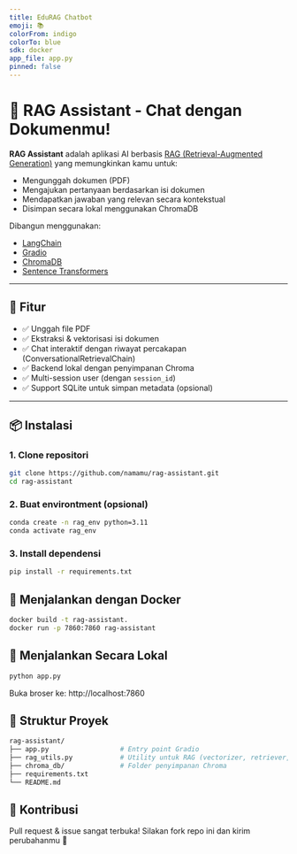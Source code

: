 ```yaml
---
title: EduRAG Chatbot
emoji: 📚
colorFrom: indigo
colorTo: blue
sdk: docker
app_file: app.py
pinned: false
---
```


# 🧠 RAG Assistant - Chat dengan Dokumenmu!

**RAG Assistant** adalah aplikasi AI berbasis [RAG (Retrieval-Augmented Generation)](https://www.promptingguide.ai/techniques/rag) yang memungkinkan kamu untuk:

- Mengunggah dokumen (PDF)
- Mengajukan pertanyaan berdasarkan isi dokumen
- Mendapatkan jawaban yang relevan secara kontekstual
- Disimpan secara lokal menggunakan ChromaDB

Dibangun menggunakan:

- [LangChain](https://www.langchain.com/)
- [Gradio](https://gradio.app/)
- [ChromaDB](https://www.trychroma.com/)
- [Sentence Transformers](https://www.sbert.net/)

---

## 🚀 Fitur

- ✅ Unggah file PDF
- ✅ Ekstraksi & vektorisasi isi dokumen
- ✅ Chat interaktif dengan riwayat percakapan (ConversationalRetrievalChain)
- ✅ Backend lokal dengan penyimpanan Chroma
- ✅ Multi-session user (dengan `session_id`)
- ✅ Support SQLite untuk simpan metadata (opsional)

---

## 📦 Instalasi

### 1. Clone repositori

```bash
git clone https://github.com/namamu/rag-assistant.git
cd rag-assistant
```

### 2. Buat environtment (opsional)

```bash
conda create -n rag_env python=3.11
conda activate rag_env
```

### 3. Install dependensi

```bash
pip install -r requirements.txt
```

## 🐳 Menjalankan dengan Docker

```bash
docker build -t rag-assistant.
docker run -p 7860:7860 rag-assistant
```

## 🧪 Menjalankan Secara Lokal

```bash
python app.py
```

Buka broser ke: http://localhost:7860

## 📁 Struktur Proyek

```bash
rag-assistant/
├── app.py                  # Entry point Gradio
├── rag_utils.py            # Utility untuk RAG (vectorizer, retriever, memory)
├── chroma_db/              # Folder penyimpanan Chroma
├── requirements.txt
└── README.md
```

## 🙌 Kontribusi

Pull request & issue sangat terbuka!
Silakan fork repo ini dan kirim perubahanmu 💙
